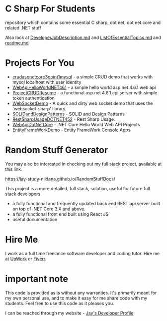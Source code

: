 # C Sharp For Students

repository which contains some essential C sharp, dot net, dot net core and related .NET stuff

Also look at [DeveloperJobDescription.md](DeveloperJobDescription.md) and [ListOfEssentialTopics.md](ListOfEssentialTopics.md) and [readme.md](README.md)

# Projects For You

* [crudaspnetcore3point1mysql](crudaspnetcore3point1mysql) - a simple CRUD demo that works with mysql localhost with user identity
* [WebApiHelloWorldNET461](WebApiHelloWorldNET461) - a simple hello world asp.net 4.6.1 web api
* [ProjectCRUDResume](ProjectCRUDResume) - a functional asp.net 4.6.1 api server with simple token authentication
* [WebSocketDemo](WebSocketDemo) - A quick and dirty web socket demo that uses the 'websocket-sharp' library.
* [SOLIDandDesignPatterns](SOLIDandDesignPatterns) - SOLID and Design Patterns
* [RestSharpUsageDOTNET452](RestSharpUsageDOTNET452) - Rest Sharp Usage.
* [WebApiDotNetCore](WebApiDotNetCore) - .NET Core Hello World Web API Projects
* [EntityFrameWorkDemo](EntityFrameWorkDemo) - Entity FrameWork Console Apps

# Random Stuff Generator

You may also be interested in checking out my full stack project, available at this link.

https://jay-study-nildana.github.io/RandomStuffDocs/

This project is a more detailed, full stack, solution, useful for future full stack developers.

* a fully functional and frequently updated back end REST api server built on top of .NET Core 3.X and above.
* a fully functional front end built using React JS
* useful documentation

# Hire Me

I work as a full time freelance software developer and coding tutor. Hire me at [UpWork](https://www.upwork.com/fl/vijayasimhabr) or [Fiverr](https://www.fiverr.com/jay_codeguy). 

# important note 

This code is provided as is without any warranties. It's primarily meant for my own personal use, and to make it easy for me share code with my students. Feel free to use this code as it pleases you.

I can be reached through my website - [Jay's Developer Profile](https://jay-study-nildana.github.io/developerprofile)